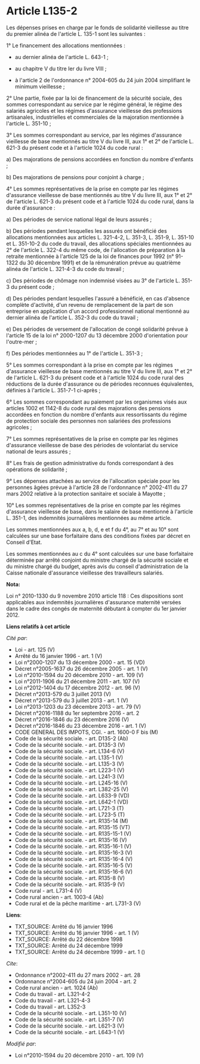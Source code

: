 # Article L135-2

Les dépenses prises en charge par le fonds de solidarité vieillesse au titre du premier alinéa de l'article L. 135-1 sont les
suivantes : 

1° Le financement des allocations mentionnées :

- au dernier alinéa de l'article L. 643-1 ;

- au chapitre V du titre Ier du livre VIII ;

- à l'article 2 de l'ordonnance n° 2004-605 du 24 juin 2004 simplifiant le minimum vieillesse ; 

2° Une partie, fixée par la loi de financement de la sécurité sociale, des sommes correspondant au service par le régime
général, le régime des salariés agricoles et les régimes d'assurance vieillesse des professions artisanales, industrielles et
commerciales de la majoration mentionnée à l'article L. 351-10 ; 

3° Les sommes correspondant au service, par les régimes d'assurance vieillesse de base mentionnés au titre V du livre III,
aux 1° et 2° de l'article L. 621-3 du présent code et à l'article 1024 du code rural : 

a) Des majorations de pensions accordées en fonction du nombre d'enfants ; 

b) Des majorations de pensions pour conjoint à charge ; 

4° Les sommes représentatives de la prise en compte par les régimes d'assurance vieillesse de base mentionnés au titre V du
livre III, aux 1° et 2° de l'article L. 621-3 du présent code et à l'article 1024 du code rural, dans la durée d'assurance : 

a) Des périodes de service national légal de leurs assurés ; 

b) Des périodes pendant lesquelles les assurés ont bénéficié des allocations mentionnées aux articles L. 321-4-2, L. 351-3,
L. 351-9, L. 351-10 et L. 351-10-2 du code du travail, des allocations spéciales mentionnées au 2° de l'article L. 322-4 du
même code, de l'allocation de préparation à la retraite mentionnée à l'article 125 de la loi de finances pour 1992 (n°
91-1322 du 30 décembre 1991) et de la rémunération prévue au quatrième alinéa de l'article L. 321-4-3 du code du travail ; 

c) Des périodes de chômage non indemnisé visées au 3° de l'article L. 351-3 du présent code ; 

d) Des périodes pendant lesquelles l'assuré a bénéficié, en cas d'absence complète d'activité, d'un revenu de remplacement de
la part de son entreprise en application d'un accord professionnel national mentionné au dernier alinéa de l'article L. 352-3
du code du travail ; 

e) Des périodes de versement de l'allocation de congé solidarité prévue à l'article 15 de la loi n° 2000-1207 du 13 décembre
2000 d'orientation pour l'outre-mer ; 

f) Des périodes mentionnées au 1° de l'article L. 351-3 ; 

5° Les sommes correspondant à la prise en compte par les régimes d'assurance vieillesse de base mentionnés au titre V du
livre III, aux 1° et 2° de l'article L. 621-3 du présent code et à l'article 1024 du code rural des réductions de la durée
d'assurance ou de périodes reconnues équivalentes, définies à l'article L. 351-7-1 ci-après ; 

6° Les sommes correspondant au paiement par les organismes visés aux articles 1002 et 1142-8 du code rural des majorations
des pensions accordées en fonction du nombre d'enfants aux ressortissants du régime de protection sociale des personnes non
salariées des professions agricoles ; 

7° Les sommes représentatives de la prise en compte par les régimes d'assurance vieillesse de base des périodes de
volontariat du service national de leurs assurés ; 

8° Les frais de gestion administrative du fonds correspondant à des opérations de solidarité ; 

9° Les dépenses attachées au service de l'allocation spéciale pour les personnes âgées prévue à l'article 28 de l'ordonnance
n° 2002-411 du 27 mars 2002 relative à la protection sanitaire et sociale à Mayotte ; 

10° Les sommes représentatives de la prise en compte par les régimes d'assurance vieillesse de base, dans le salaire de base
mentionné à l'article L. 351-1, des indemnités journalières mentionnées au même article. 

Les sommes mentionnées aux a, b, d, e et f du 4°, au 7° et au 10° sont calculées sur une base forfaitaire dans des conditions
fixées par décret en Conseil d'Etat. 

Les sommes mentionnées au c du 4° sont calculées sur une base forfaitaire déterminée par arrêté conjoint du ministre chargé
de la sécurité sociale et du ministre chargé du budget, après avis du conseil d'administration de la Caisse nationale
d'assurance vieillesse des travailleurs salariés.

**Nota:**

Loi n° 2010-1330 du 9 novembre 2010 article 118 : Ces dispositions sont applicables aux indemnités journalières d'assurance
maternité versées dans le cadre des congés de maternité débutant à compter du 1er janvier 2012.

**Liens relatifs à cet article**

_Cité par_:

  - Loi - art. 125 (V)
  - Arrêté du 16 janvier 1996 - art. 1 (V)
  - Loi n°2000-1207 du 13 décembre 2000 - art. 15 (VD)
  - Décret n°2005-1637 du 26 décembre 2005 - art. 1 (V)
  - Loi n°2010-1594 du 20 décembre 2010 - art. 109 (V)
  - Loi n°2011-1906 du 21 décembre 2011 - art. 107 (V)
  - Loi n°2012-1404 du 17 décembre 2012 - art. 96 (V)
  - Décret n°2013-579 du 3 juillet 2013 (V)
  - Décret n°2013-579 du 3 juillet 2013 - art. 1 (V)
  - Loi n°2013-1203 du 23 décembre 2013 - art. 79 (V)
  - Décret n°2016-1188 du 1er septembre 2016 - art. 2
  - Décret n°2016-1846 du 23 décembre 2016 (V)
  - Décret n°2016-1846 du 23 décembre 2016 - art. 1 (V)
  - CODE GENERAL DES IMPOTS, CGI. - art. 1600-0 F bis (M)
  - Code de la sécurité sociale. - art. D135-2 (Ab)
  - Code de la sécurité sociale. - art. D135-3 (V)
  - Code de la sécurité sociale. - art. L134-6 (V)
  - Code de la sécurité sociale. - art. L135-1 (V)
  - Code de la sécurité sociale. - art. L135-3 (V)
  - Code de la sécurité sociale. - art. L223-1 (V)
  - Code de la sécurité sociale. - art. L241-3 (V)
  - Code de la sécurité sociale. - art. L245-16 (V)
  - Code de la sécurité sociale. - art. L382-25 (V)
  - Code de la sécurité sociale. - art. L633-9 (VD)
  - Code de la sécurité sociale. - art. L642-1 (VD)
  - Code de la sécurité sociale. - art. L721-3 (T)
  - Code de la sécurité sociale. - art. L723-5 (T)
  - Code de la sécurité sociale. - art. R135-14 (M)
  - Code de la sécurité sociale. - art. R135-15 (VT)
  - Code de la sécurité sociale. - art. R135-15-1 (V)
  - Code de la sécurité sociale. - art. R135-16 (V)
  - Code de la sécurité sociale. - art. R135-16-1 (V)
  - Code de la sécurité sociale. - art. R135-16-3 (V)
  - Code de la sécurité sociale. - art. R135-16-4 (V)
  - Code de la sécurité sociale. - art. R135-16-5 (V)
  - Code de la sécurité sociale. - art. R135-16-6 (V)
  - Code de la sécurité sociale. - art. R135-8 (V)
  - Code de la sécurité sociale. - art. R135-9 (V)
  - Code rural - art. L731-4 (V)
  - Code rural ancien - art. 1003-4 (Ab)
  - Code rural et de la pêche maritime - art. L731-3 (V)

**Liens**:

  - TXT_SOURCE: Arrêté du 16 janvier 1996
  - TXT_SOURCE: Arrêté du 16 janvier 1996 - art. 1 (V)
  - TXT_SOURCE: Arrêté du 22 décembre 1998
  - TXT_SOURCE: Arrêté du 24 décembre 1999
  - TXT_SOURCE: Arrêté du 24 décembre 1999 - art. 1 ()

_Cite_:

  - Ordonnance n°2002-411 du 27 mars 2002 - art. 28
  - Ordonnance n°2004-605 du 24 juin 2004 - art. 2
  - Code rural ancien - art. 1024 (Ab)
  - Code du travail - art. L321-4-2
  - Code du travail - art. L321-4-3
  - Code du travail - art. L352-3
  - Code de la sécurité sociale. - art. L351-10 (V)
  - Code de la sécurité sociale. - art. L351-7 (V)
  - Code de la sécurité sociale. - art. L621-3 (V)
  - Code de la sécurité sociale. - art. L643-1 (V)

_Modifié par_:

  - Loi n°2010-1594 du 20 décembre 2010 - art. 109 (V)
